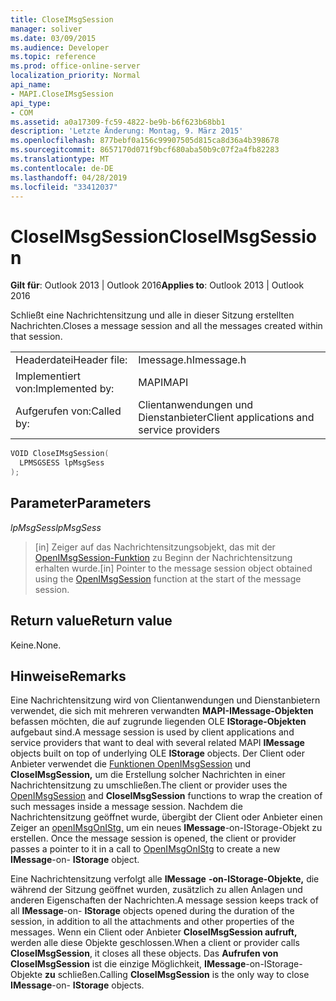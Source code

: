 ```yaml
---
title: CloseIMsgSession
manager: soliver
ms.date: 03/09/2015
ms.audience: Developer
ms.topic: reference
ms.prod: office-online-server
localization_priority: Normal
api_name:
- MAPI.CloseIMsgSession
api_type:
- COM
ms.assetid: a0a17309-fc59-4822-be9b-b6f623b68bb1
description: 'Letzte Änderung: Montag, 9. März 2015'
ms.openlocfilehash: 877bebf0a156c99907505d815ca8d36a4b398678
ms.sourcegitcommit: 8657170d071f9bcf680aba50b9c07f2a4fb82283
ms.translationtype: MT
ms.contentlocale: de-DE
ms.lasthandoff: 04/28/2019
ms.locfileid: "33412037"
---
```

# <a name="closeimsgsession"></a><span data-ttu-id="4920b-103">CloseIMsgSession</span><span class="sxs-lookup"><span data-stu-id="4920b-103">CloseIMsgSession</span></span>

  
  
<span data-ttu-id="4920b-104">**Gilt für**: Outlook 2013 | Outlook 2016</span><span class="sxs-lookup"><span data-stu-id="4920b-104">**Applies to**: Outlook 2013 | Outlook 2016</span></span> 
  
<span data-ttu-id="4920b-105">Schließt eine Nachrichtensitzung und alle in dieser Sitzung erstellten Nachrichten.</span><span class="sxs-lookup"><span data-stu-id="4920b-105">Closes a message session and all the messages created within that session.</span></span> 
  
|||
|:-----|:-----|
|<span data-ttu-id="4920b-106">Headerdatei</span><span class="sxs-lookup"><span data-stu-id="4920b-106">Header file:</span></span>  <br/> |<span data-ttu-id="4920b-107">Imessage.h</span><span class="sxs-lookup"><span data-stu-id="4920b-107">Imessage.h</span></span>  <br/> |
|<span data-ttu-id="4920b-108">Implementiert von:</span><span class="sxs-lookup"><span data-stu-id="4920b-108">Implemented by:</span></span>  <br/> |<span data-ttu-id="4920b-109">MAPI</span><span class="sxs-lookup"><span data-stu-id="4920b-109">MAPI</span></span>  <br/> |
|<span data-ttu-id="4920b-110">Aufgerufen von:</span><span class="sxs-lookup"><span data-stu-id="4920b-110">Called by:</span></span>  <br/> |<span data-ttu-id="4920b-111">Clientanwendungen und Dienstanbieter</span><span class="sxs-lookup"><span data-stu-id="4920b-111">Client applications and service providers</span></span>  <br/> |
   
```cpp
VOID CloseIMsgSession(
  LPMSGSESS lpMsgSess
);
```

## <a name="parameters"></a><span data-ttu-id="4920b-112">Parameter</span><span class="sxs-lookup"><span data-stu-id="4920b-112">Parameters</span></span>

 <span data-ttu-id="4920b-113">_lpMsgSess_</span><span class="sxs-lookup"><span data-stu-id="4920b-113">_lpMsgSess_</span></span>
  
> <span data-ttu-id="4920b-114">[in] Zeiger auf das Nachrichtensitzungsobjekt, das mit der [OpenIMsgSession-Funktion](openimsgsession.md) zu Beginn der Nachrichtensitzung erhalten wurde.</span><span class="sxs-lookup"><span data-stu-id="4920b-114">[in] Pointer to the message session object obtained using the [OpenIMsgSession](openimsgsession.md) function at the start of the message session.</span></span> 
    
## <a name="return-value"></a><span data-ttu-id="4920b-115">Return value</span><span class="sxs-lookup"><span data-stu-id="4920b-115">Return value</span></span>

<span data-ttu-id="4920b-116">Keine.</span><span class="sxs-lookup"><span data-stu-id="4920b-116">None.</span></span>
  
## <a name="remarks"></a><span data-ttu-id="4920b-117">Hinweise</span><span class="sxs-lookup"><span data-stu-id="4920b-117">Remarks</span></span>

<span data-ttu-id="4920b-118">Eine Nachrichtensitzung wird von Clientanwendungen und Dienstanbietern verwendet, die sich mit mehreren verwandten **MAPI-IMessage-Objekten** befassen möchten, die auf zugrunde liegenden OLE **IStorage-Objekten** aufgebaut sind.</span><span class="sxs-lookup"><span data-stu-id="4920b-118">A message session is used by client applications and service providers that want to deal with several related MAPI **IMessage** objects built on top of underlying OLE **IStorage** objects.</span></span> <span data-ttu-id="4920b-119">Der Client oder Anbieter verwendet die [Funktionen OpenIMsgSession](openimsgsession.md) und **CloseIMsgSession,** um die Erstellung solcher Nachrichten in einer Nachrichtensitzung zu umschließen.</span><span class="sxs-lookup"><span data-stu-id="4920b-119">The client or provider uses the [OpenIMsgSession](openimsgsession.md) and **CloseIMsgSession** functions to wrap the creation of such messages inside a message session.</span></span> <span data-ttu-id="4920b-120">Nachdem die Nachrichtensitzung geöffnet wurde, übergibt der Client oder Anbieter einen Zeiger an [openIMsgOnIStg,](openimsgonistg.md) um ein neues **IMessage**-on-IStorage-Objekt zu erstellen. </span><span class="sxs-lookup"><span data-stu-id="4920b-120">Once the message session is opened, the client or provider passes a pointer to it in a call to [OpenIMsgOnIStg](openimsgonistg.md) to create a new **IMessage**-on- **IStorage** object.</span></span> 
  
<span data-ttu-id="4920b-121">Eine Nachrichtensitzung verfolgt alle **IMessage** **-on-IStorage-Objekte,** die während der Sitzung geöffnet wurden, zusätzlich zu allen Anlagen und anderen Eigenschaften der Nachrichten.</span><span class="sxs-lookup"><span data-stu-id="4920b-121">A message session keeps track of all **IMessage**-on- **IStorage** objects opened during the duration of the session, in addition to all the attachments and other properties of the messages.</span></span> <span data-ttu-id="4920b-122">Wenn ein Client oder Anbieter **CloseIMsgSession aufruft,** werden alle diese Objekte geschlossen.</span><span class="sxs-lookup"><span data-stu-id="4920b-122">When a client or provider calls **CloseIMsgSession**, it closes all these objects.</span></span> <span data-ttu-id="4920b-123">Das **Aufrufen von CloseIMsgSession** ist die einzige Möglichkeit, **IMessage**-on-IStorage-Objekte **zu** schließen.</span><span class="sxs-lookup"><span data-stu-id="4920b-123">Calling **CloseIMsgSession** is the only way to close **IMessage**-on- **IStorage** objects.</span></span> 
  

